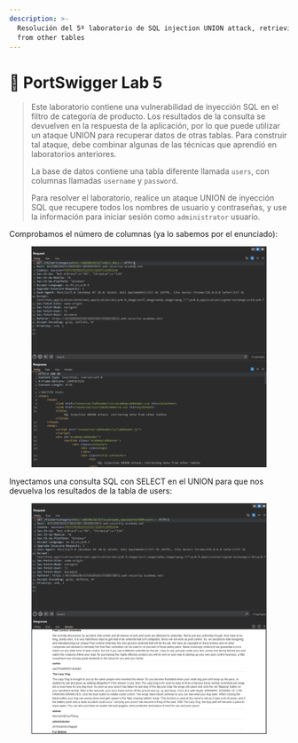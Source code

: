 ```yaml
---
description: >-
  Resolución del 5º laboratorio de SQL injection UNION attack, retrieving data
  from other tables
---
```


# 🧪 PortSwigger Lab 5

> Este laboratorio contiene una vulnerabilidad de inyección SQL en el filtro de categoría de producto. Los resultados de la consulta se devuelven en la respuesta de la aplicación, por lo que puede utilizar un ataque UNION para recuperar datos de otras tablas. Para construir tal ataque, debe combinar algunas de las técnicas que aprendió en laboratorios anteriores.
>
> La base de datos contiene una tabla diferente llamada `users`, con columnas llamadas `username` y `password`.
>
> Para resolver el laboratorio, realice un ataque UNION de inyección SQL que recupere todos los nombres de usuario y contraseñas, y use la información para iniciar sesión como `administrator` usuario.

Comprobamos el número de columnas (ya lo sabemos por el enunciado):

<figure><img src="../../../.gitbook/assets/image (119).png" alt=""><figcaption></figcaption></figure>

Inyectamos una consulta SQL con SELECT en el UNION para que nos devuelva los resultados de la tabla de users:

<figure><img src="../../../.gitbook/assets/image (118).png" alt=""><figcaption></figcaption></figure>
